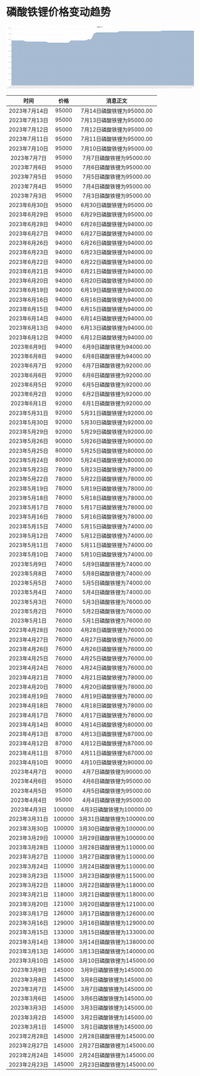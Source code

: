 # 磷酸铁锂价格变动趋势 



![lithiumIronPhosphate-磷酸铁锂](../../img/lithiumIronPhosphate.png)



| 时间 | 价格 | 消息正文 |
|:--:|:--:|:--:|
|2023年7月14日|95000|7月14日磷酸铁锂为95000.00|
|2023年7月13日|95000|7月13日磷酸铁锂为95000.00|
|2023年7月12日|95000|7月12日磷酸铁锂为95000.00|
|2023年7月11日|95000|7月11日磷酸铁锂为95000.00|
|2023年7月10日|95000|7月10日磷酸铁锂为95000.00|
|2023年7月7日|95000|7月7日磷酸铁锂为95000.00|
|2023年7月6日|95000|7月6日磷酸铁锂为95000.00|
|2023年7月5日|95000|7月5日磷酸铁锂为95000.00|
|2023年7月4日|95000|7月4日磷酸铁锂为95000.00|
|2023年7月3日|95000|7月3日磷酸铁锂为95000.00|
|2023年6月30日|95000|6月30日磷酸铁锂为95000.00|
|2023年6月29日|95000|6月29日磷酸铁锂为95000.00|
|2023年6月28日|94000|6月28日磷酸铁锂为94000.00|
|2023年6月27日|94000|6月27日磷酸铁锂为94000.00|
|2023年6月26日|94000|6月26日磷酸铁锂为94000.00|
|2023年6月23日|94000|6月23日磷酸铁锂为94000.00|
|2023年6月22日|94000|6月22日磷酸铁锂为94000.00|
|2023年6月21日|94000|6月21日磷酸铁锂为94000.00|
|2023年6月20日|94000|6月20日磷酸铁锂为94000.00|
|2023年6月19日|94000|6月19日磷酸铁锂为94000.00|
|2023年6月16日|94000|6月16日磷酸铁锂为94000.00|
|2023年6月15日|94000|6月15日磷酸铁锂为94000.00|
|2023年6月14日|94000|6月14日磷酸铁锂为94000.00|
|2023年6月13日|94000|6月13日磷酸铁锂为94000.00|
|2023年6月12日|94000|6月12日磷酸铁锂为94000.00|
|2023年6月9日|94000|6月9日磷酸铁锂为94000.00|
|2023年6月8日|94000|6月8日磷酸铁锂为94000.00|
|2023年6月7日|92000|6月7日磷酸铁锂为92000.00|
|2023年6月6日|92000|6月6日磷酸铁锂为92000.00|
|2023年6月5日|92000|6月5日磷酸铁锂为92000.00|
|2023年6月2日|92000|6月2日磷酸铁锂为92000.00|
|2023年6月1日|92000|6月1日磷酸铁锂为92000.00|
|2023年5月31日|92000|5月31日磷酸铁锂为92000.00|
|2023年5月30日|92000|5月30日磷酸铁锂为92000.00|
|2023年5月29日|92000|5月29日磷酸铁锂为92000.00|
|2023年5月26日|90000|5月26日磷酸铁锂为90000.00|
|2023年5月25日|80000|5月25日磷酸铁锂为80000.00|
|2023年5月24日|80000|5月24日磷酸铁锂为80000.00|
|2023年5月23日|78000|5月23日磷酸铁锂为78000.00|
|2023年5月22日|78000|5月22日磷酸铁锂为78000.00|
|2023年5月19日|78000|5月19日磷酸铁锂为78000.00|
|2023年5月18日|78000|5月18日磷酸铁锂为78000.00|
|2023年5月17日|78000|5月17日磷酸铁锂为78000.00|
|2023年5月16日|78000|5月16日磷酸铁锂为78000.00|
|2023年5月15日|74000|5月15日磷酸铁锂为74000.00|
|2023年5月12日|74000|5月12日磷酸铁锂为74000.00|
|2023年5月11日|74000|5月11日磷酸铁锂为74000.00|
|2023年5月10日|74000|5月10日磷酸铁锂为74000.00|
|2023年5月9日|74000|5月9日磷酸铁锂为74000.00|
|2023年5月8日|74000|5月8日磷酸铁锂为74000.00|
|2023年5月5日|74000|5月5日磷酸铁锂为74000.00|
|2023年5月4日|74000|5月4日磷酸铁锂为74000.00|
|2023年5月3日|76000|5月3日磷酸铁锂为76000.00|
|2023年5月2日|76000|5月2日磷酸铁锂为76000.00|
|2023年5月1日|76000|5月1日磷酸铁锂为76000.00|
|2023年4月28日|76000|4月28日磷酸铁锂为76000.00|
|2023年4月27日|76000|4月27日磷酸铁锂为76000.00|
|2023年4月26日|76000|4月26日磷酸铁锂为76000.00|
|2023年4月25日|76000|4月25日磷酸铁锂为76000.00|
|2023年4月24日|76000|4月24日磷酸铁锂为76000.00|
|2023年4月21日|78000|4月21日磷酸铁锂为78000.00|
|2023年4月20日|78000|4月20日磷酸铁锂为78000.00|
|2023年4月19日|78000|4月19日磷酸铁锂为78000.00|
|2023年4月18日|78000|4月18日磷酸铁锂为78000.00|
|2023年4月17日|78000|4月17日磷酸铁锂为78000.00|
|2023年4月14日|80000|4月14日磷酸铁锂为80000.00|
|2023年4月13日|87000|4月13日磷酸铁锂为87000.00|
|2023年4月12日|87000|4月12日磷酸铁锂为87000.00|
|2023年4月11日|87000|4月11日磷酸铁锂为87000.00|
|2023年4月10日|90000|4月10日磷酸铁锂为90000.00|
|2023年4月7日|90000|4月7日磷酸铁锂为90000.00|
|2023年4月6日|95000|4月6日磷酸铁锂为95000.00|
|2023年4月5日|95000|4月5日磷酸铁锂为95000.00|
|2023年4月4日|95000|4月4日磷酸铁锂为95000.00|
|2023年4月3日|100000|4月3日磷酸铁锂为100000.00|
|2023年3月31日|100000|3月31日磷酸铁锂为100000.00|
|2023年3月30日|100000|3月30日磷酸铁锂为100000.00|
|2023年3月29日|100000|3月29日磷酸铁锂为100000.00|
|2023年3月28日|110000|3月28日磷酸铁锂为110000.00|
|2023年3月27日|110000|3月27日磷酸铁锂为110000.00|
|2023年3月24日|110000|3月24日磷酸铁锂为110000.00|
|2023年3月23日|115000|3月23日磷酸铁锂为115000.00|
|2023年3月22日|118000|3月22日磷酸铁锂为118000.00|
|2023年3月21日|118000|3月21日磷酸铁锂为118000.00|
|2023年3月20日|121000|3月20日磷酸铁锂为121000.00|
|2023年3月17日|126000|3月17日磷酸铁锂为126000.00|
|2023年3月16日|129000|3月16日磷酸铁锂为129000.00|
|2023年3月15日|133000|3月15日磷酸铁锂为133000.00|
|2023年3月14日|138000|3月14日磷酸铁锂为138000.00|
|2023年3月13日|140000|3月13日磷酸铁锂为140000.00|
|2023年3月10日|145000|3月10日磷酸铁锂为145000.00|
|2023年3月9日|145000|3月9日磷酸铁锂为145000.00|
|2023年3月8日|145000|3月8日磷酸铁锂为145000.00|
|2023年3月7日|145000|3月7日磷酸铁锂为145000.00|
|2023年3月6日|145000|3月6日磷酸铁锂为145000.00|
|2023年3月3日|145000|3月3日磷酸铁锂为145000.00|
|2023年3月2日|145000|3月2日磷酸铁锂为145000.00|
|2023年3月1日|145000|3月1日磷酸铁锂为145000.00|
|2023年2月28日|145000|2月28日磷酸铁锂为145000.00|
|2023年2月27日|145000|2月27日磷酸铁锂为145000.00|
|2023年2月24日|145000|2月24日磷酸铁锂为145000.00|
|2023年2月23日|145000|2月23日磷酸铁锂为145000.00|